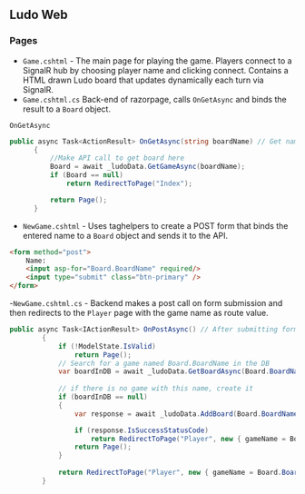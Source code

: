 
## Ludo Web

### Pages
- ``Game.cshtml`` - The main page for playing the game. Players connect to a SignalR hub by choosing player name and clicking connect. Contains a HTML drawn Ludo board that updates dynamically each turn via SignalR.
-  ``Game.cshtml.cs`` Back-end of razorpage, calls ``OnGetAsync`` and binds the result to a ```Board``` object.

``OnGetAsync``

  ```csharp
public async Task<ActionResult> OnGetAsync(string boardName) // Get name from url, make API call to find matching board in database.
        {
            //Make API call to get board here
            Board = await _ludoData.GetGameAsync(boardName);
            if (Board == null)
                return RedirectToPage("Index");

            return Page();
        }
```
- ``NewGame.cshtml`` - Uses taghelpers to create a POST form that binds the entered name to a ``Board`` object and sends it to the API.
```html
<form method="post">
    Name:
    <input asp-for="Board.BoardName" required/>
    <input type="submit" class="btn-primary" />
</form>
```
-``NewGame.cshtml.cs`` - Backend makes a post call on form submission and then redirects to the ``Player`` page with the game name as route value.
```csharp
public async Task<IActionResult> OnPostAsync() // After submitting form, create a board and add it to the database if the board with such name does not already exist
        {
            if (!ModelState.IsValid)
                return Page();
            // Search for a game named Board.BoardName in the DB
            var boardInDB = await _ludoData.GetBoardAsync(Board.BoardName);
            
            // if there is no game with this name, create it
            if (boardInDB == null)
            {
                var response = await _ludoData.AddBoard(Board.BoardName);

                if (response.IsSuccessStatusCode)
                    return RedirectToPage("Player", new { gameName = Board.BoardName });
                return Page();
            }
            
            return RedirectToPage("Player", new { gameName = Board.BoardName });
        }
```

